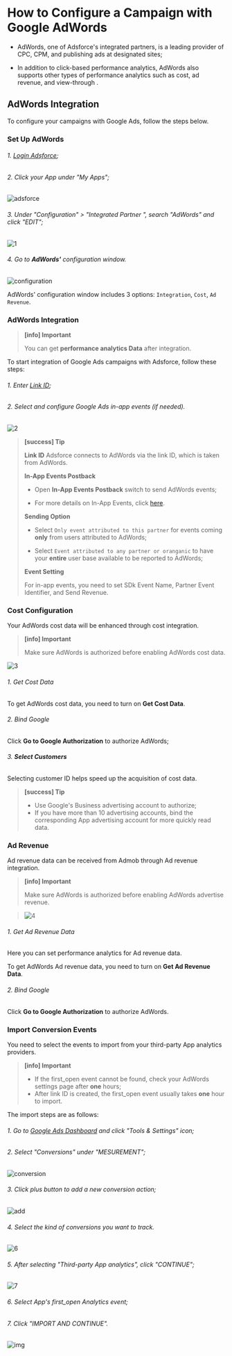 # How to Configure a Campaign with Google AdWords

* AdWords, one of Adsforce's integrated partners, is a leading provider of CPC, CPM, and publishing ads at designated sites;

* In addition to click-based performance analytics, AdWords also supports other types of performance analytics such as cost, ad revenue, and view-through .

## **AdWords Integration**

To configure your campaigns with Google Ads, follow the steps below.

### Set Up AdWords

###### 1. [Login Adsforce](https://demo-portal.adsforce.io/login);

###### 2. Click your App under "My Apps";

![adsforce](adsforce.png)

###### 3. Under "Configuration" > "Integrated Partner ", search "AdWords" and click "EDIT";

![1](1.png)

###### 4. Go to **AdWords'** configuration window.

![configuration](configuration.png)

AdWords' configuration window includes 3 options: `Integration`, `Cost`, `Ad Revenue`.

### AdWords Integration

> **[info] Important**
>
> You can get **performance analytics Data** after integration.

To start integration of Google Ads campaigns with Adsforce, follow these steps:

###### 1. Enter [Link ID](linkid/README.md);
###### 2. Select and configure Google Ads in-app events (if needed).

![2](2.png)


> **[success] Tip**
>
> **Link ID**
> Adsforce connects to AdWords via the link ID, which is taken from AdWords.
>
> **In-App Events Postback**
>
> * Open **In-App Events Postback** switch to send AdWords events;
>
> * For more details on In-App Events, click [here](https://docs.adsforce.io/en/in-app-events/).
>
> **Sending Option**
>
>  * Select `Only event attributed to this partner` for events coming **only** from users attributed to AdWords;
>
> * Select `Event attributed to any partner or oranganic` to have your **entire** user base available to be reported to AdWords;
>
> **Event Setting**
>
>   For in-app events, you need to set SDk Event Name, Partner Event Identifier, and Send Revenue.

### Cost Configuration
Your AdWords cost data will be enhanced through cost integration.

> **[info] Important**
>
> Make sure AdWords is authorized before enabling AdWords cost data.

![3](3.png)

###### 1. Get Cost Data

   To get AdWords cost data, you need to turn on **Get Cost Data**.

###### 2. Bind Google

  Click **Go to Google Authorization** to authorize AdWords;

###### 3. **Select Customers**

   Selecting customer ID helps speed up the acquisition of cost data.

> **[success] Tip**
>
> * Use Google's Business advertising account to authorize;
> * If you have more than 10 advertising accounts, bind the corresponding App advertising account for more quickly read data.

### Ad Revenue

Ad revenue data can be received from Admob through Ad revenue integration.

> **[info] Important**
>
> Make sure AdWords is authorized before enabling AdWords advertise revenue.


> ![4](4.png) 

###### 1. Get Ad Revenue Data

Here you can set performance analytics for Ad revenue data.

To get AdWords Ad revenue data, you need to turn on **Get Ad Revenue Data**.

###### 2. Bind Google

 Click **Go to Google Authorization** to authorize AdWords.

### Import Conversion Events

You need to select the events to import from your third-party App analytics providers.

> **[info] Important**
>
> * If the first_open event cannot be found, check your AdWords settings page after **one** hours;
> * After link ID is created, the first_open event usually takes **one** hour to import.

The import steps are as follows:

###### 1. Go to [Google Ads Dashboard](<https://ads.google.com/>) and click "Tools & Settings" icon;

###### 2. Select "Conversions" under "MESUREMENT";

![conversion](conversion.png)

###### 3. Click plus button to add a new conversion action;

![add](add.png)

###### 4. Select the kind of conversions you want to track.

![6](6.png)

###### 5. After selecting "Third-party App analytics", click "CONTINUE";

![7](7.png)

###### 6. Select App's first_open Analytics event;

###### 7. Click "IMPORT AND CONTINUE".

![img](8.png)

